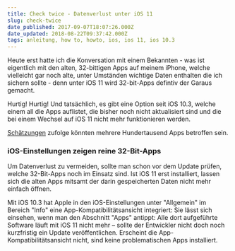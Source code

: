```yaml
---
title: Check twice - Datenverlust unter iOS 11
slug: check-twice
date_published: 2017-09-07T18:07:26.000Z
date_updated: 2018-08-22T09:37:42.000Z
tags: anleitung, how to, howto, ios, ios 11, ios 10.3
---
```


Heute erst hatte ich die Konversation mit einem Bekannten - was ist eigentlich mit den alten, 32-bittigen Apps auf meinem iPhone, welche vielleicht gar noch alte, unter Umständen wichtige Daten enthalten die ich sichern sollte - denn unter iOS 11 wird 32-bit-Apps defintiv der Garaus gemacht. 

Hurtig! Hurtig! Und tatsächlich, es gibt eine Option seit iOS 10.3, welche einem all die Apps auflistet, die bisher noch nicht aktualisiert sind und die bei einem Wechsel auf iOS 11 nicht mehr funktionieren werden.

[Schätzungen](https://www.heise.de/mac-and-i/meldung/iOS-11-schickt-wohl-Hunderttausende-Apps-aufs-Abstellgleis-3654984.html) zufolge könnten mehrere Hundertausend Apps betroffen sein.

### iOS-Einstellungen zeigen reine 32-Bit-Apps

Um Datenverlust zu vermeiden, sollte man schon vor dem Update prüfen, welche 32-Bit-Apps noch im Einsatz sind. Ist iOS 11 erst installiert, lassen sich die alten Apps mitsamt der darin gespeicherten Daten nicht mehr einfach öffnen.

Mit iOS 10.3 hat Apple in den iOS-Einstellungen unter "Allgemein" im Bereich "Info" eine App-Kompatibilitätsansicht integriert: Sie lässt sich einsehen, wenn man den Abschnitt "Apps" antippt: Alle dort aufgeführte Software läuft mit iOS 11 nicht mehr – sollte der Entwickler nicht doch noch kurzfristig ein Update veröffentlichen. Erscheint die App-Kompatibilitätsansicht nicht, sind keine problematischen Apps installiert.
